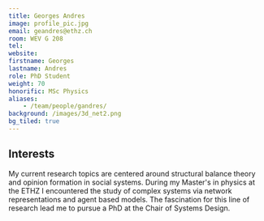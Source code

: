 ```yaml
---
title: Georges Andres
image: profile_pic.jpg
email: geandres@ethz.ch
room: WEV G 208
tel:
website:
firstname: Georges
lastname: Andres
role: PhD Student
weight: 70
honorific: MSc Physics
aliases:
    - /team/people/gandres/
background: /images/3d_net2.png
bg_tiled: true
---
```

## Interests
My current research topics are centered around structural balance theory and opinion formation in social systems. During my Master's in physics at the ETHZ I encountered the study of complex systems via network representations and agent based models. The fascination for this line of research lead me to pursue a PhD at the Chair of Systems Design.

